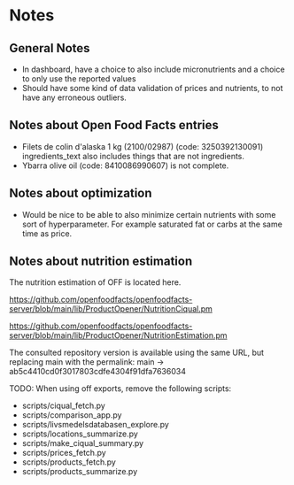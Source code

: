 # Notes

## General Notes

-   In dashboard, have a choice to also include micronutrients and a choice to only use the reported values
-   Should have some kind of data validation of prices and nutrients, to not have any erroneous outliers.

## Notes about Open Food Facts entries

-   Filets de colin d'alaska 1 kg (2100/02987) (code: 3250392130091) ingredients_text also includes things that are not ingredients.
-   Ybarra olive oil (code: 8410086990607) is not complete.

## Notes about optimization

-   Would be nice to be able to also minimize certain nutrients with some sort of hyperparameter.
    For example saturated fat or carbs at the same time as price.

## Notes about nutrition estimation

The nutrition estimation of OFF is located here.

https://github.com/openfoodfacts/openfoodfacts-server/blob/main/lib/ProductOpener/NutritionCiqual.pm

https://github.com/openfoodfacts/openfoodfacts-server/blob/main/lib/ProductOpener/NutritionEstimation.pm

The consulted repository version is available using the same URL, but replacing main with the permalink:
main -> ab5c4410cd0f3017803cdfe4304f91dfa7636034

TODO: When using off exports, remove the following scripts:
- scripts/ciqual_fetch.py
- scripts/comparison_app.py
- scripts/livsmedelsdatabasen_explore.py
- scripts/locations_summarize.py
- scripts/make_ciqual_summary.py
- scripts/prices_fetch.py
- scripts/products_fetch.py
- scripts/products_summarize.py
